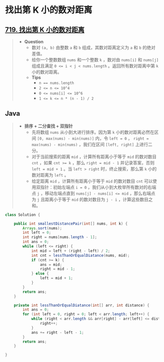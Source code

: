 # 找出第 K 小的数对距离

## [719. 找出第 K 小的数对距离](https://leetcode.cn/problems/find-k-th-smallest-pair-distance/)

> - **Question**
>   - 数对 `(a, b)` 由整数 `a` 和 `b` 组成，其数对距离定义为 `a` 和 `b` 的绝对差值。
>   - 给你一个整数数组 `nums` 和一个整数 `k` ，数对由 `nums[i]` 和 `nums[j]` 组成且满足 `0 <= i < j < nums.length` 。返回所有数对距离中第 `k` 小的数对距离。
>   - **Tips**
>     - `n == nums.length`
>     - `2 <= n <= 10^4`
>     - `0 <= nums[i] <= 10^6`
>     - `1 <= k <= n * (n - 1) / 2`

## Java

> - **排序 + 二分查找 + 双指针**
>   - 先将数组 `nums` 从小到大进行排序。因为第 `k` 小的数对距离必然在区间 `[0, max(nums) - min(nums)]` 内，令 `left = 0` ， `right = max(nums) - min(nums)` ，我们在区间 `[left, right]` 上进行二分。
>   - 对于当前搜索的距离 `mid` ，计算所有距离小于等于 `mid` 的数对数目 `cnt` ，如果 `cnt >= k` ，那么 `right = mid - 1` 并记录答案，否则 `left = mid + 1` 。当 `left > right` 时，终止搜索，那么第 `k` 小的数对距离为 `left` 。
>   - 给定距离 `mid` ，计算所有距离小于等于 `mid` 的数对数目 `cnt` 可以使用双指针：初始左端点 `i = 0` ，我们从小到大枚举所有数对的右端点 `j` ，移动左端点直到 `nums[j] - nums[i] <= mid` ，那么右端点为 `j` 且距离小于等于 `mid` 的数对数目为 `j - i` ，计算这些数目之和。

```java
class Solution {

    public int smallestDistancePair(int[] nums, int k) {
        Arrays.sort(nums);
        int left = 0;
        int right = nums[nums.length - 1];
        int ans = 0;
        while (left <= right) {
            int mid = left + (right - left) / 2;
            int cnt = lessThanOrEqualDiatance(nums, mid);
            if (cnt >= k) {
                ans = mid;
                right = mid - 1;
            } else {
                left = mid + 1;
            }
        }
        return ans;
    }

    private int lessThanOrEqualDiatance(int[] arr, int distance) {
        int ans = 0;
        for (int left = 0, right = 0; left < arr.length; left++) {
            while (right < arr.length && arr[right] - arr[left] <= distance) {
                right++;
            }
            ans += right - left - 1;
        }
        return ans;
    }

}
```
